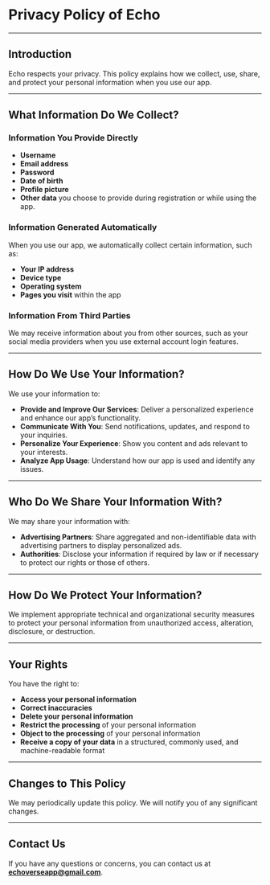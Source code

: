 # Privacy Policy of Echo

---

## Introduction

Echo respects your privacy. This policy explains how we collect, use, share, and protect your personal information when you use our app.

---

## What Information Do We Collect?

### Information You Provide Directly
- **Username**
- **Email address**
- **Password**
- **Date of birth**
- **Profile picture**
- **Other data** you choose to provide during registration or while using the app.

### Information Generated Automatically
When you use our app, we automatically collect certain information, such as:
- **Your IP address**
- **Device type**
- **Operating system**
- **Pages you visit** within the app

### Information From Third Parties
We may receive information about you from other sources, such as your social media providers when you use external account login features.

---

## How Do We Use Your Information?

We use your information to:

- **Provide and Improve Our Services**: Deliver a personalized experience and enhance our app’s functionality.
- **Communicate With You**: Send notifications, updates, and respond to your inquiries.
- **Personalize Your Experience**: Show you content and ads relevant to your interests.
- **Analyze App Usage**: Understand how our app is used and identify any issues.

---

## Who Do We Share Your Information With?

We may share your information with:

- **Advertising Partners**: Share aggregated and non-identifiable data with advertising partners to display personalized ads.
- **Authorities**: Disclose your information if required by law or if necessary to protect our rights or those of others.

---

## How Do We Protect Your Information?

We implement appropriate technical and organizational security measures to protect your personal information from unauthorized access, alteration, disclosure, or destruction.

---

## Your Rights

You have the right to:

- **Access your personal information**
- **Correct inaccuracies**
- **Delete your personal information**
- **Restrict the processing** of your personal information
- **Object to the processing** of your personal information
- **Receive a copy of your data** in a structured, commonly used, and machine-readable format

---

## Changes to This Policy

We may periodically update this policy. We will notify you of any significant changes.

---

## Contact Us

If you have any questions or concerns, you can contact us at **echoverseapp@gmail.com**.
